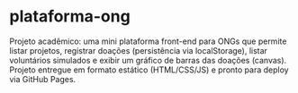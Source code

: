 # plataforma-ong
Projeto acadêmico: uma mini plataforma front-end para ONGs que permite listar projetos, registrar doações (persistência via localStorage), listar voluntários simulados e exibir um gráfico de barras das doações (canvas). Projeto entregue em formato estático (HTML/CSS/JS) e pronto para deploy via GitHub Pages.
